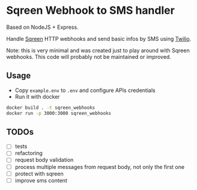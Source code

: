 # Sqreen Webhook to SMS handler
Based on NodeJS + Express.

Handle [Sqreen](https://www.sqreen.com) HTTP webhooks and send basic infos by SMS using [Twilio](https://www.twilio.com).

Note: this is very minimal and was created just to play around with Sqreen webhooks. This code will probably not be maintained or improved.

## Usage
- Copy `example.env` to `.env` and configure APIs credentials
- Run it with docker
```bash
docker build . -t sqreen_webhooks
docker run -p 3000:3000 sqreen_webhooks
```

## TODOs
- [ ] tests
- [ ] refactoring
- [ ] request body validation
- [ ] process multiple messages from request body, not only the first one
- [ ] protect with sqreen
- [ ] improve sms content
